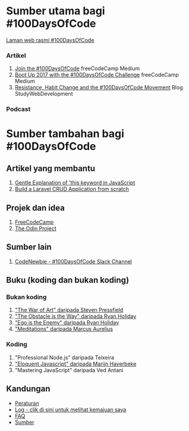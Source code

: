 # Sumber utama bagi #100DaysOfCode

[Laman web rasmi #100DaysOfCode](http://100daysofcode.com/)

### Artikel

1. [Join the #100DaysOfCode](https://medium.freecodecamp.com/join-the-100daysofcode-556ddb4579e4) freeCodeCamp Medium
2. [Boot Up 2017 with the #100DaysOfCode Challenge](https://medium.freecodecamp.com/start-2017-with-the-100daysofcode-improved-and-updated-18ce604b237b) freeCodeCamp Medium
3. [Resistance, Habit Change and the #100DaysOfCode Movement](https://studywebdevelopment.com/100-days-of-code.html) Blog StudyWebDevelopment

### Podcast

# Sumber tambahan bagi #100DaysOfCode

## Artikel yang membantu

1. [Gentle Explanation of 'this keyword in JavaScript](http://rainsoft.io/gentle-explanation-of-this-in-javascript/)
2. [Build a Laravel CRUD Application from scratch](https://www.codewall.co.uk/laravel-crud-demo-with-resource-controller-tutorial/)

## Projek dan idea

1. [FreeCodeCamp](https://www.freecodecamp.com)
2. [The Odin Project](http://www.theodinproject.com/)

## Sumber lain

1. [CodeNewbie - #100DaysOfCode Slack Channel](https://codenewbie.typeform.com/to/uwsWlZ)

## Buku (koding dan bukan koding)

### Bukan koding

1. ["The War of Art" daripada Steven Pressfield](http://www.goodreads.com/book/show/1319.The_War_of_Art)
2. ["The Obstacle is the Way" daripada Ryan Holiday](http://www.goodreads.com/book/show/18668059-the-obstacle-is-the-way?ac=1&from_search=true)
3. ["Ego is the Enemy" daripada Ryan Holiday](http://www.goodreads.com/book/show/27036528-ego-is-the-enemy?from_search=true&search_version=service)
4. ["Meditations" daripada Marcus Aurelius](https://www.goodreads.com/book/show/662925.Meditations)

### Koding

1. "Professional Node.js" daripada Teixeira
2. ["Eloquent Javascript" daripada Marijn Haverbeke](http://eloquentjavascript.net/)
3. "Mastering JavaScript" daripada Ved Antani

## Kandungan

- [Peraturan](peraturan.md)
- [Log - clik di sini untuk melihat kemajuan saya](log.md)
- [FAQ](FAQ.md)
- [Sumber](sumber.md)
